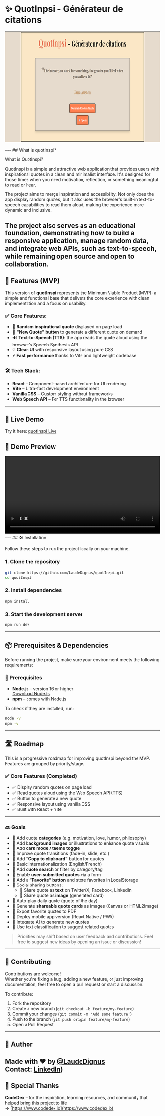 # ✨ QuotInpsi - Générateur de citations

<p align="center">
  <img src="./public/banner.png" alt="Banner QuotInspi"  height="360px">
</p>
---
## What is quotInspi?

What is QuotInspi?

QuotInspi is a simple and attractive web application that provides users with inspirational quotes in a clean and minimalist interface. It's designed for those times when you need motivation, reflection, or something meaningful to read or hear.

The project aims to merge inspiration and accessibility. Not only does the app display random quotes, but it also uses the browser's built-in text-to-speech capabilities to read them aloud, making the experience more dynamic and inclusive.

The project also serves as an educational foundation, demonstrating how to build a responsive application, manage random data, and integrate web APIs, such as text-to-speech, while remaining open source and open to collaboration.
---
## 🚀 Features (MVP)

This version of **quotInspi** represents the Minimum Viable Product (MVP): a simple and functional base that delivers the core experience with clean implementation and a focus on usability.

### ✅ Core Features:
- 🎯 **Random inspirational quote** displayed on page load
- 🔁 **"New Quote" button** to generate a different quote on demand
- 🔊 **Text-to-Speech (TTS)**: the app reads the quote aloud using the browser’s Speech Synthesis API
- 💡 **Clean UI** with responsive layout using pure CSS
- ⚡ **Fast performance** thanks to Vite and lightweight codebase

### 🛠️ Tech Stack:
- **React** – Component-based architecture for UI rendering
- **Vite** – Ultra-fast development environment
- **Vanilla CSS** – Custom styling without frameworks
- **Web Speech API** – For TTS functionality in the browser
---
## 🔗 Live Demo
Try it here: [quotInspi Live](https://tonlien.vercel.app)

<h2>🎥 Demo Preview</h2>

<video width="100%" height="auto" controls>
  <source src="./public/Demo.mp4" type="video/mp4">
  Your browser does not support the video tag.
</video>
---
## 🛠️ Installation

Follow these steps to run the project locally on your machine.

### 1. Clone the repository

```bash
git clone https://github.com/LaudeDignus/quotInspi.git
cd quotInspi
```

### 2. Install dependencies

```bash
npm install
```

### 3. Start the development server
```bash
npm run dev
```

---
## 📦 Prerequisites & Dependencies

Before running the project, make sure your environment meets the following requirements:

### 🔧 Prerequisites

- **Node.js** – version 16 or higher  
  [Download Node.js](https://nodejs.org/)
- **npm** – comes with Node.js

To check if they are installed, run:

```bash
node -v
npm -v
```
---
## 🛣️ Roadmap

This is a progressive roadmap for improving quotInspi beyond the MVP. Features are grouped by priority/stage.

### ✅ Core Features (Completed)
- ✅ Display random quotes on page load
- ✅ Read quotes aloud using the Web Speech API (TTS)
- ✅ Button to generate a new quote
- ✅ Responsive layout using vanilla CSS
- ✅ Built with React + Vite

---

### 🔜 Goals
- 🔲 Add quote **categories** (e.g. motivation, love, humor, philosophy)
- 🔲 Add **background images** or illustrations to enhance quote visuals
- 🔲 Add **dark mode / theme toggle**
- 🔲 Improve quote transitions (fade-in, slide, etc.)
- 🔲 Add **"Copy to clipboard"** button for quotes
- 🔲 Basic internationalization (English/French)
- 🔲 Add **quote search** or filter by category/tag
- 🔲 Enable **user-submitted quotes** via a form
- 🔲 Add a **“Favorite” button** and store favorites in LocalStorage
- 🔲 Social sharing buttons:
  - 🔲 Share quote as **text** on Twitter/X, Facebook, LinkedIn
  - 🔲 Share quote as **image** (generated card)
- 🔲 Auto-play daily quote (quote of the day)
- 🔲 Generate **shareable quote cards** as images (Canvas or HTML2Image)
- 🔲 Export favorite quotes to PDF
- 🔲 Deploy mobile app version (React Native / PWA)
- 🔲 Integrate AI to generate new quotes
- 🔲 Use text classification to suggest related quotes

> Priorities may shift based on user feedback and contributions. Feel free to suggest new ideas by opening an issue or discussion!
---

## 🤝 Contributing

Contributions are welcome!  
Whether you're fixing a bug, adding a new feature, or just improving documentation, feel free to open a pull request or start a discussion.

To contribute:

1. Fork the repository
2. Create a new branch (`git checkout -b feature/my-feature`)
3. Commit your changes (`git commit -m 'Add some feature'`)
4. Push to the branch (`git push origin feature/my-feature`)
5. Open a Pull Request

---
## 👤 Author

Made with ❤️ by [@LaudeDignus](https://github.com/LaudeDignus)  
Contact: [LinkedIn](https://www.linkedin.com/in/mouhamed-wade-97a967345/))
---
## 🙏 Special Thanks

**CodeDex** – for the inspiration, learning resources, and community that helped bring this project to life  
  → [https://www.codedex.io](https://www.codedex.io)

